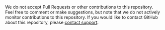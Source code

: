 We do not accept Pull Requests or other contributions to this repository. Feel free to comment or make suggestions, but note that we do not actively monitor contributions to this repository. If you would like to contact GitHub about this repository, please [contact support](https://github.com/contact).
